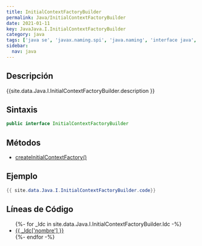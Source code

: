 ```yaml
---
title: InitialContextFactoryBuilder
permalink: Java/InitialContextFactoryBuilder
date: 2021-01-11
key: JavaJava.I.InitialContextFactoryBuilder
category: java
tags: ['java se', 'javax.naming.spi', 'java.naming', 'interface java', 'Java 1.3']
sidebar: 
  nav: java
---
```


## Descripción
{{site.data.Java.I.InitialContextFactoryBuilder.description }}

## Sintaxis
~~~java
public interface InitialContextFactoryBuilder
~~~

## Métodos
* [createInitialContextFactory()](/Java/InitialContextFactoryBuilder/createInitialContextFactory)

## Ejemplo
~~~java
{{ site.data.Java.I.InitialContextFactoryBuilder.code}}
~~~

## Líneas de Código
<ul>
{%- for _ldc in site.data.Java.I.InitialContextFactoryBuilder.ldc -%}
   <li>
       <a href="{{_ldc['url'] }}">{{ _ldc['nombre'] }}</a>
   </li>
{%- endfor -%}
</ul>
